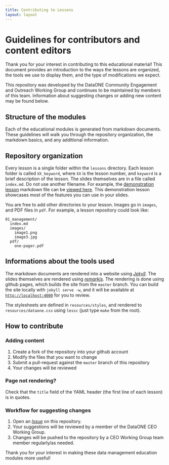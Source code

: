 ```yaml
---
title: Contributing to Lessons
layout: layout
---
```



# Guidelines for contributors and content editors

Thank you for your interest in contributing to this educational material! This document provides an
introduction to the ways the lessons are organized, the tools we use to display
them, and the type of modifications we expect.

This repository was developed by the DataONE Community Engagement and Outreach Working Group and continues to be maintained by members of this team. Information about suggesting changes or adding new content may be found below.

## Structure of the modules

Each of the educational modules is generated from markdown documents. These guidelines will walk
you through the repository organization, the markdown basics, and any additional
information.

## Repository organization

Every lesson is a single folder within the `lessons` directory. Each lesson
folder is called `XX_keyword`, where `XX` is the lesson number, and `keyword` is
a brief description of the lesson. The slides themselves are in a file called
`index.md`. Do not use another filename. For example, the [demonstration
lesson][demolessonhtml] markdown file can be [viewed here][demolessonmd]. This
demonstration lesson showcases most of the features you can use in your slides.

[demolessonhtml]: https://dataoneorg.github.io/Education/pages/00_markdown/index.html "Rendered demonstration lesson"
[demolessonmd]: https://github.com/DataONEorg/Education/blob/master/pages/00_markdown/index.md "Raw markdown file for the demonstration lesson"

You are free to add other directories to your lesson. Images go in `images`, and
PDF files in `pdf`. For example, a lesson repository could look like:

~~~
01_management/
  index.md
  images/
    image1.png
    image3.jpg
  pdf/
    one-pager.pdf
~~~

## Informations about the tools used

The markdown documents are rendered into a website using [*Jekyll*][jekyll]. The slides
themselves are rendered using [*remarkjs*][remark]. The rendering is done using github
pages, which builds the site from the `master` branch. You can build the site
locally with `jekyll serve -w`, and it will be available at
[`http://localhost:4000`][local] for you to review.

[jekyll]: https://jekyllrb.com/ "Jekyll website"
[remark]: https://remarkjs.com/#1 "RemarkJS website"
[local]: http://localhost:4000

The stylesheets are defined in `resources/styles`, and rendered to
`resources/dataone.css` using `lessc` (just type `make` from the root).

## How to contribute

### Adding content

1. Create a fork of the repository into your github account
2. Modify the files that you want to change
3. Submit a pull-request against the `master` branch of this repository
4. Your changes will be reviewed


### Page not rendering?

Check that the `title` field of the YAML header (the first line of each
lesson) is in quotes.

### Workflow for suggesting changes

1. Open an [*Issue*][issue] on this repository.
2. Your suggestions will be reviewed by a member of the DataONE CEO Working Group.
3. Changes will be pushed to the repository by a CEO Working Group team member regularly/as needed.

[issue]: https://github.com/DataONEorg/Education/issues

Thank you for your interest in making these data management education modules more useful!

